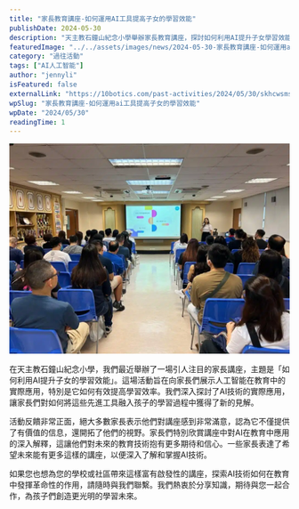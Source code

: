```yaml
---
title: "家長教育講座-如何運用AI工具提高子女的學習效能"
publishDate: 2024-05-30
description: "天主教石鐘山紀念小學舉辦家長教育講座，探討如何利用AI提升子女學習效能，家長對AI在教育中的實際應用表示滿意，開拓了對未來教育技術的視野。"
featuredImage: "../../assets/images/news/2024-05-30-家長教育講座-如何運用ai工具提高子女的學習效能/image1.jpeg"
category: "過往活動"
tags: ["AI人工智能"]
author: "jennyli"
isFeatured: false
externalLink: "https://10botics.com/past-activities/2024/05/30/skhcwsms-parents-talk/"
wpSlug: "家長教育講座-如何運用ai工具提高子女的學習效能"
wpDate: "2024/05/30"
readingTime: 1
---
```


![](../../assets/images/news/2024-05-30-家長教育講座-如何運用ai工具提高子女的學習效能/image2.jpeg)

在天主教石鐘山紀念小學，我們最近舉辦了一場引人注目的家長講座，主題是「如何利用AI提升子女的學習效能」。這場活動旨在向家長們展示人工智能在教育中的實際應用，特別是它如何有效提高學習效率。我們深入探討了AI技術的實際應用，讓家長們對如何將這些先進工具融入孩子的學習過程中獲得了新的見解。

活動反饋非常正面，絕大多數家長表示他們對講座感到非常滿意，認為它不僅提供了有價值的信息，還開拓了他們的視野。家長們特別欣賞講座中對AI在教育中應用的深入解釋，這讓他們對未來的教育技術抱有更多期待和信心。一些家長表達了希望未來能有更多這樣的講座，以便深入了解和掌握AI技術。

如果您也想為您的學校或社區帶來這樣富有啟發性的講座，探索AI技術如何在教育中發揮革命性的作用，請隨時與我們聯繫。我們熱衷於分享知識，期待與您一起合作，為孩子們創造更光明的學習未來。
